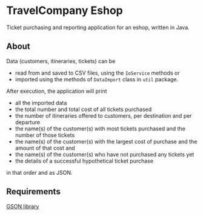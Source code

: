 # TravelCompany Eshop

Ticket purchasing and reporting application for an eshop, written in Java. 

## About

Data (customers, itineraries, tickets) can be
- read from and saved to CSV files, using the `IoService` methods or
- imported using the methods of `DataImport` class in `util` package.

After execution, the application will print
- all the imported data
- the total number and total cost of all tickets purchased
- the number of itineraries offered to customers, per destination and per departure
- the name(s) of the customer(s) with most tickets purchased and the number of those tickets
- the name(s) of the customer(s) with the largest cost of purchase and the amount of that cost and
- the name(s) of the customer(s) who have not purchased any tickets yet
- the details of a successful hypothetical ticket purchase

in that order and as JSON.

## Requirements
[GSON library](https://mvnrepository.com/artifact/com.google.code.gson/gson/2.10)
